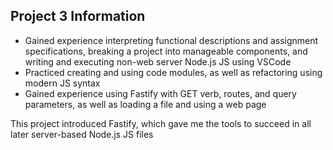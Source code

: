 ## Project 3 Information
- Gained experience interpreting functional descriptions and assignment specifications, breaking a project into manageable components, and writing and executing non-web server Node.js JS using VSCode
- Practiced creating and using code modules, as well as refactoring using modern JS syntax
- Gained experience using Fastify with GET verb, routes, and query parameters, as well as loading a file and using a web page

This project introduced Fastify, which gave me the tools to succeed in all later server-based Node.js JS files

